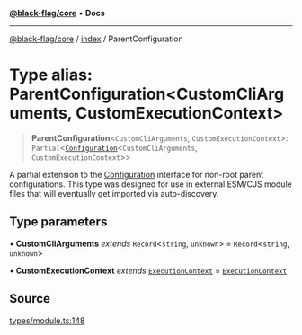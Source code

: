 [**@black-flag/core**](../../README.md) • **Docs**

***

[@black-flag/core](../../README.md) / [index](../README.md) / ParentConfiguration

# Type alias: ParentConfiguration\<CustomCliArguments, CustomExecutionContext\>

> **ParentConfiguration**\<`CustomCliArguments`, `CustomExecutionContext`\>: `Partial`\<[`Configuration`](Configuration.md)\<`CustomCliArguments`, `CustomExecutionContext`\>\>

A partial extension to the [Configuration](Configuration.md) interface for non-root
parent configurations. This type was designed for use in external ESM/CJS
module files that will eventually get imported via auto-discovery.

## Type parameters

• **CustomCliArguments** *extends* `Record`\<`string`, `unknown`\> = `Record`\<`string`, `unknown`\>

• **CustomExecutionContext** *extends* [`ExecutionContext`](../../util/type-aliases/ExecutionContext.md) = [`ExecutionContext`](../../util/type-aliases/ExecutionContext.md)

## Source

[types/module.ts:148](https://github.com/Xunnamius/black-flag/blob/078357b0a89baf1ca6264881df1614997567a0db/types/module.ts#L148)
